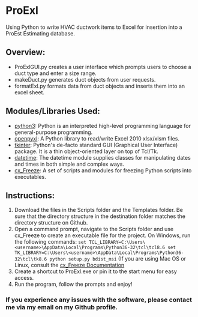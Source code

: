 # ProExl
Using Python to write HVAC ductwork items to Excel for insertion into a ProEst Estimating database.

## Overview:
- ProExlGUI.py creates a user interface which prompts users to choose a duct type and enter a size range.
- makeDuct.py generates duct objects from user requests.
- formatExl.py formats data from duct objects and inserts them into an excel sheet.

## Modules/Libraries Used:
- [python3][py_link]: Python is an interpreted high-level programming language for general-purpose programming.
- [openpyxl][opxl_link]: A Python library to read/write Excel 2010 xlsx/xlsm files.
- [tkinter][tk_link]: Python's de-facto standard GUI (Graphical User Interface) package. It is a thin object-oriented layer on top of   Tcl/Tk.
- [datetime][dt_link]: The datetime module supplies classes for manipulating dates and times in both simple and complex ways.
- [cx\_Freeze][cx_link]: A set of scripts and modules for freezing Python scripts into executables.

## Instructions:
1. Download the files in the Scripts folder and the Templates folder. Be sure that the directory structure in the destination folder matches the directory structure on Github.
2. Open a command prompt, navigate to the Scripts folder and use cx\_Freeze to create an executable file for the project. On Windows, run the following commands:
`set TCL_LIBRARY=C:\Users\<username>\AppData\Local\Programs\Python36-32\tcl\tcl8.6
set TK_LIBRARY=C:\Users\<username>\AppData\Local\Programs\Python36-32\tcl\tk8.6
python setup.py bdist_msi`
(If you are using Mac OS or Linux, consult the [cx\_Freeze Documentation][cx_link]
3. Create a shortcut to ProExl.exe or pin it to the start menu for easy access.
4. Run the program, follow the prompts and enjoy!

### If you experience any issues with the software, please contact me via my email on my Github profile.

[py_link]: https://docs.python.org/3/tutorial/
[opxl_link]: https://openpyxl.readthedocs.io/en/stable/
[tk_link]: https://wiki.python.org/moin/TkInter
[dt_link]: https://docs.python.org/3/library/datetime.html
[cx_link]: http://cx-freeze.readthedocs.io/en/latest/index.html

